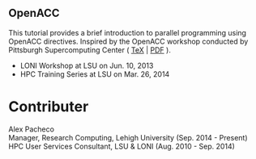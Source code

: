 ## OpenACC
This tutorial provides a brief introduction to parallel programming using OpenACC directives. 
Inspired by the OpenACC workshop conducted by Pittsburgh Supercomputing Center 
( [TeX](OpenACC.tex) | [PDF](OpenACC.pdf) ).

  * LONI Workshop at LSU on Jun. 10, 2013
  * HPC Training Series at LSU on Mar. 26, 2014


# Contributer
Alex Pacheco  
 Manager, Research Computing, Lehigh University (Sep. 2014 - Present)  
 HPC User Services Consultant, LSU & LONI (Aug. 2010 - Sep. 2014)  

